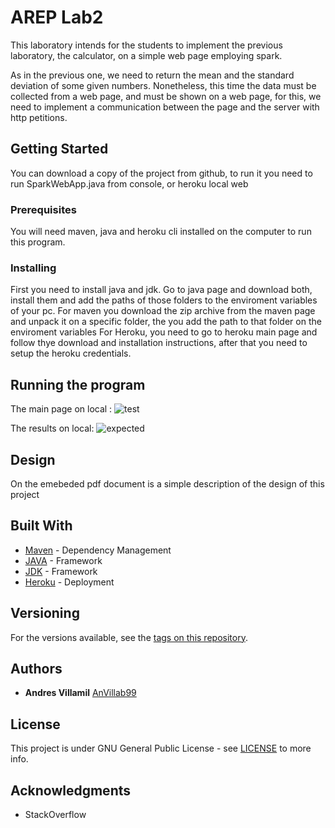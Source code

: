 # AREP Lab2

This laboratory intends for the students to implement the previous laboratory, the calculator, on a simple web page employing spark.

As in the previous one, we need to return the mean and the standard deviation of some given numbers. Nonetheless, this time the data must be collected from a web page, and must be shown on a web page, for this, we need to implement a communication between the page and the server with http petitions.

## Getting Started

You can download a copy of the project from github, to run it you need to run SparkWebApp.java from console, or heroku local web

### Prerequisites

You will need maven, java and heroku cli installed on the computer to run this program.


### Installing

First you need to install java and jdk.
Go to java page and download both, install them and add the paths of those folders to the enviroment variables of your pc.
For maven you download the zip archive from the maven page and unpack it on a specific folder, the you add the path to that folder on the enviroment variables
For Heroku, you need to go to heroku main page and follow thye download and installation instructions, after that you need to setup the heroku credentials.


## Running the program

The main page on local :
![test](https://github.com/AnVillab99/AREP-Lab1/blob/master/resources/img/WebCalculator.png)

The results on local:
![expected](https://github.com/AnVillab99/AREP-Lab1/blob/master/resources/img/WebCalculatorLocal.png)

## Design

On the emebeded pdf document is a simple description of the design of this project 


## Built With

* [Maven](https://maven.apache.org/) - Dependency Management
* [JAVA](https://www.java.com/es/download) - Framework
* [JDK](https://www.oracle.com/technetwork/java/javase/downloads/jdk8-downloads-2133151.html) - Framework
* [Heroku](https://devcenter.heroku.com/articles/heroku-cli) - Deployment

## Versioning

For the versions available, see the [tags on this repository](https://github.com/AnVillab99/AREP-Lab1/tags). 

## Authors

* **Andres Villamil**  [AnVillab99](https://github.com/AnVillab99)


## License

This project is under GNU General Public License - see [LICENSE](https://github.com/AnVillab99/AREP-Lab1/blob/master/LICENSE) to more info.

## Acknowledgments

* StackOverflow

